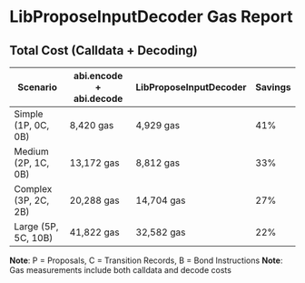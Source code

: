 # LibProposeInputDecoder Gas Report

## Total Cost (Calldata + Decoding)

| Scenario | abi.encode + abi.decode | LibProposeInputDecoder | Savings |
|----------|-------------------------|----------------------|---------|
| Simple (1P, 0C, 0B) | 8,420 gas | 4,929 gas | 41% |
| Medium (2P, 1C, 0B) | 13,172 gas | 8,812 gas | 33% |
| Complex (3P, 2C, 2B) | 20,288 gas | 14,704 gas | 27% |
| Large (5P, 5C, 10B) | 41,822 gas | 32,582 gas | 22% |

**Note**: P = Proposals, C = Transition Records, B = Bond Instructions
**Note**: Gas measurements include both calldata and decode costs
